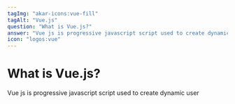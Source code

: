 ```yaml
---
tagImg: "akar-icons:vue-fill"
tagAlt: "Vue.js"
question: "What is Vue.js?"
answer: "Vue js is progressive javascript script used to create dynamic user interfaces. Vue js is very easy to learn.In order to work with Vue js you just need to add few dynamic features to a website. You don’t need to install any thing to use Vue js just need add Vue js library in your project."
icon: "logos:vue"
---
```


# What is Vue.js?

Vue js is progressive javascript script used to create dynamic user
